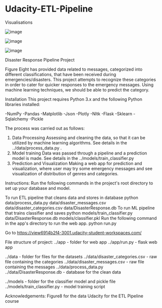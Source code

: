 # Udacity-ETL-Pipeline

Visualisations

![image](https://user-images.githubusercontent.com/33510119/116252267-b2542700-a76f-11eb-991c-1a29a1a54924.png)

![image](https://user-images.githubusercontent.com/33510119/116252431-da438a80-a76f-11eb-835d-1f2e02568892.png)

![image](https://user-images.githubusercontent.com/33510119/116252525-f2b3a500-a76f-11eb-99b6-0a3d72ee278d.png)

Disaster Response Pipeline Project

Figure Eight has provided data related to messages, categorized into different classifications, that have been received during emergencies/disasters. This project attempts to recognize these categories in order to cater for quicker responses to the emergency messages. Using machine learning techniques, we should be able to predict the category.

Installation
This project requires Python 3.x and the following Python libraries installed:

-NumPy
-Pandas
-Matplotlib
-Json
-Plotly
-Nltk
-Flask
-Sklearn
-Sqlalchemy
-Pickle

The process was carried out as follows:
1.	Data Processing Assessing and cleaning the data, so that it can be utilized by machine learning algorithms. See details in the ../data/process_data.py .
2.	Model training Data was passed through a pipeline and a prediction model is made. See details in the ../models/train_classifier.py 
3.	Prediction and Visualization Making a web app for prediction and visualization, where user may try some emergency messages and see visualization of distribution of genres and categories.

Instructions:
Run the following commands in the project's root directory to set up your database and model.

To run ETL pipeline that cleans data and stores in database python data/process_data.py data/disaster_messages.csv data/disaster_categories.csv data/DisasterResponse.db
To run ML pipeline that trains classifier and saves python models/train_classifier.py data/DisasterResponse.db models/classifier.pkl
Run the following command in the app's directory to run the web app. python run.py

Go to https://view6914b2f4-3001.udacity-student-workspaces.com/

File structure of project:
../app - folder for web app
../app/run.py - flask web app

../data - folder for files for the datasets
../data/disaster_categories.csv - raw file containing the categories
../data/disaster_messages.csv - raw file containing the messages
../data/process_data.py
../data/DisasterResponse.db - database for the clean data

../models - folder for the classifier model and pickle file
../models/train_classifier.py - model training script

Acknowledgements:
Figure8 for the data
Udacity for the ETL Pipeline course 

